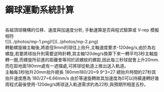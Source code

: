 # 鋼球運動系統計算
</br>
各組頂球機構的位移、速度與加速度分析, 手動運算是否與程式驗算或 V-rep 模擬相符
</br>
![](../photos/mp-1.png)![](../photos/mp-2.png)
</br>
轉動螺旋線主軸後,將直徑9mm的球往上抬升,主軸速度要求-120deg/s,由於為右螺旋,若要將球抬升則需要逆時針轉,其主軸120deg/s換算下來一轉平均3秒主軸旋轉一圈,而螺旋所前進的距離會等同於該螺紋的螺距,因此每三秒球就會上升20mm.而在距地面180mm處有一遮擋處,可將球從軌道上推出送入軌道。
</br>
主軸每3秒抬升20mm抬升總長  180mm180/20=9  9^3=27  總抬升時間約27秒其抬升速度應為 180/27=6.66mm/s  由於等速旋轉故其加速度為0可以持續運轉好幾周程式最後使用-120deg/s將球送入軌道需求約為22秒,與預期所相差五秒。
